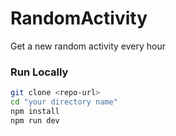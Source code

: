 ﻿# RandomActivity
Get a new random activity every hour

### Run Locally
```bash
git clone <repo-url>
cd "your directory name"
npm install
npm run dev
```
